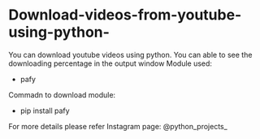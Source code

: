 # Download-videos-from-youtube-using-python-
You can download youtube videos using python. 
You can able to see the downloading percentage in the output window
Module used:
  - pafy
  
Commadn to download module:
  - pip install pafy
  
For more details please refer Instagram page: @python_projects_
